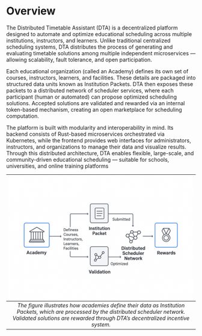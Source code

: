 # Overview

The Distributed Timetable Assistant (DTA) is a decentralized platform designed to automate and optimize educational scheduling across multiple institutions, instructors, and learners.
Unlike traditional centralized scheduling systems, DTA distributes the process of generating and evaluating timetable solutions among multiple independent microservices — allowing scalability, fault tolerance, and open participation.

Each educational organization (called an Academy) defines its own set of courses, instructors, learners, and facilities. These details are packaged into structured data units known as Institution Packets.
DTA then exposes these packets to a distributed network of scheduler services, where each participant (human or automated) can propose optimized scheduling solutions.
Accepted solutions are validated and rewarded via an internal token-based mechanism, creating an open marketplace for scheduling computation.

The platform is built with modularity and interoperability in mind.
Its backend consists of Rust-based microservices orchestrated via Kubernetes, while the frontend provides web interfaces for administrators, instructors, and organizations to manage their data and visualize results.
Through this distributed architecture, DTA enables flexible, large-scale, and community-driven educational scheduling — suitable for schools, universities, and online training platforms

|                                                                                      ![overview-flowchart.png](../../extra/images/overview-flowchart.png)                                                                                      | 
|:-------------------------------------------------------------------------------------------------------------------------------------------------------------------------------------------------------------------------:| 
| *The figure illustrates how academies define their data as Institution Packets, which are processed by the distributed scheduler network. Validated solutions are rewarded through DTA’s decentralized incentive system.* |